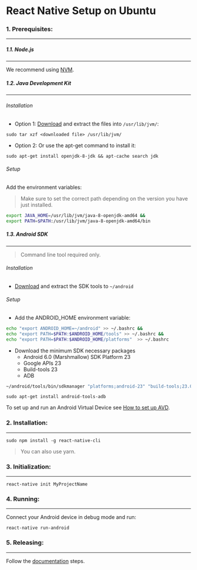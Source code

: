 # React Native Setup on Ubuntu

### 1. Prerequisites:
------
##### 1.1. Node.js
------
 We recommend using [NVM](https://github.com/creationix/nvm).

##### 1.2. Java Development Kit
------
###### Installation
* Option 1: [Download](http://www.oracle.com/technetwork/java/javase/downloads/jdk8-downloads-2133151.html) and extract the files into ```/usr/lib/jvm/```:
```
sudo tar xzf <downloaded file> /usr/lib/jvm/
```
* Option 2: Or use the apt-get command to install it:
```
sudo apt-get install openjdk-8-jdk && apt-cache search jdk
```
###### Setup
Add the environment variables:
> Make sure to set the correct path depending on the version you have just installed.
```sh
export JAVA_HOME=/usr/lib/jvm/java-8-openjdk-amd64 &&
export PATH=$PATH:/usr/lib/jvm/java-8-openjdk-amd64/bin
```
##### 1.3. Android SDK
------
> Command line tool required only.
###### Installation
- [Download](https://developer.android.com/studio/index.html) and extract the SDK tools to ```~/android```
###### Setup
- Add the ANDROID_HOME environment variable:
```sh
echo "export ANDROID_HOME=~/android" >> ~/.bashrc &&
echo "export PATH=$PATH:$ANDROID_HOME/tools" >> ~/.bashrc &&
echo "export PATH=$PATH:$ANDROID_HOME/platforms"  >> ~/.bashrc
```
- Download the minimum SDK necessary packages
  - Android 6.0 (Marshmallow) SDK Platform 23
  - Google APIs 23
  - Build-tools 23
  - ADB
```sh
~/android/tools/bin/sdkmanager "platforms;android-23" "build-tools;23.0.1" "add-ons;addon-google_apis-google-23"
```

```
sudo apt-get install android-tools-adb
```
To set up and run an Android Virtual Device see [How to set up AVD](docs/AVD-setup-ubuntu).
### 2. Installation:
------
```
sudo npm install -g react-native-cli
```
> You can also use yarn.
### 3. Initialization:
------
```
react-native init MyProjectName
```
### 4. Running:
------
Connect your Android device in debug mode and run:
```
react-native run-android
```
### 5. Releasing:
------
Follow the [documentation](https://facebook.github.io/react-native/docs/signed-apk-android.html) steps.
